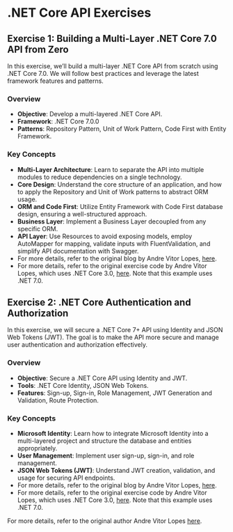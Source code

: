 # .NET Core API Exercises

## Exercise 1: Building a Multi-Layer .NET Core 7.0 API from Zero

In this exercise, we’ll build a multi-layer .NET Core API from scratch using .NET Core 7.0. We will follow best practices and leverage the latest framework features and patterns.

### Overview

- **Objective**: Develop a multi-layered .NET Core API.
- **Framework**: .NET Core 7.0.0
- **Patterns**: Repository Pattern, Unit of Work Pattern, Code First with Entity Framework.

### Key Concepts

- **Multi-Layer Architecture**: Learn to separate the API into multiple modules to reduce dependencies on a single technology.
- **Core Design**: Understand the core structure of an application, and how to apply the Repository and Unit of Work patterns to abstract ORM usage.
- **ORM and Code First**: Utilize Entity Framework with Code First database design, ensuring a well-structured approach.
- **Business Layer**: Implement a Business Layer decoupled from any specific ORM.
- **API Layer**: Use Resources to avoid exposing models, employ AutoMapper for mapping, validate inputs with FluentValidation, and simplify API documentation with Swagger.
- For more details, refer to the original blog by Andre Vitor Lopes, [here](https://medium.com/swlh/building-a-nice-multi-layer-net-core-3-api-c68a9ef16368).
- For more details, refer to the original exercise code by Andre Vitor Lopes, which uses .NET Core 3.0, [here](https://github.com/alopes2/Medium-MyMusic). Note that this example uses .NET 7.0.

## Exercise 2: .NET Core Authentication and Authorization

In this exercise, we will secure a .NET Core 7+ API using Identity and JSON Web Tokens (JWT). The goal is to make the API more secure and manage user authentication and authorization effectively.

### Overview

- **Objective**: Secure a .NET Core API using Identity and JWT.
- **Tools**: .NET Core Identity, JSON Web Tokens.
- **Features**: Sign-up, Sign-in, Role Management, JWT Generation and Validation, Route Protection.

### Key Concepts

- **Microsoft Identity**: Learn how to integrate Microsoft Identity into a multi-layered project and structure the database and entities appropriately.
- **User Management**: Implement user sign-up, sign-in, and role management.
- **JSON Web Tokens (JWT)**: Understand JWT creation, validation, and usage for securing API endpoints.
- For more details, refer to the original blog by Andre Vitor Lopes, [here](https://medium.com/swlh/securing-your-net-core-3-api-using-identity-93d6426d6311).
- For more details, refer to the original exercise code by Andre Vitor Lopes, which uses .NET Core 3.0, [here](https://github.com/alopes2/Medium-MyMusic-Identity). Note that this example uses .NET 7.0.

For more details, refer to the original author Andre Vitor Lopes [here](https://blog.andrevitorlopes.com/).

